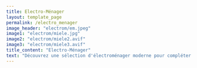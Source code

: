 ```yaml
---
title: Electro-Ménager
layout: template_page
permalink: /electro_menager
image_header: "electrom/em.jpeg"
image1: "electrom/miele.jpg"
image2: "electrom/miele2.avif"
image3: "electrom/miele3.avif"
title_content: "Electro-Ménager"
text: "Découvrez une sélection d'électroménager moderne pour compléter votre cuisine. Offrez-vous le meilleur en technologie et design pour une expérience culinaire sans pareil. Profitez de mon expérience pour équiper votre espace avec élégance et efficacité."
---
```


